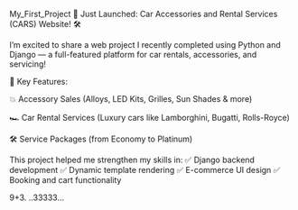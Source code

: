 My_First_Project
🚗 Just Launched: Car Accessories and Rental Services (CARS) Website! 🛠️

I’m excited to share a web project I recently completed using Python and Django — a full-featured platform for car rentals, accessories, and servicing!

🔧 Key Features:

💥 Accessory Sales (Alloys, LED Kits, Grilles, Sun Shades & more)

🏎️ Car Rental Services (Luxury cars like Lamborghini, Bugatti, Rolls-Royce)

🛠️ Service Packages (from Economy to Platinum)

This project helped me strengthen my skills in:
✅ Django backend development
✅ Dynamic template rendering
✅ E-commerce UI design
✅ Booking and cart functionality


9+3.
..33333...
